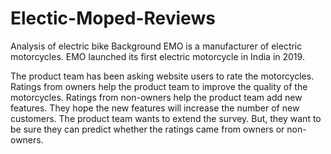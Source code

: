 # Electic-Moped-Reviews
Analysis of electric bike
Background
EMO is a manufacturer of electric motorcycles.
EMO launched its first electric motorcycle in India in 2019.

The product team has been asking website users to rate the motorcycles.
Ratings from owners help the product team to improve the quality of the motorcycles.
Ratings from non-owners help the product team add new features. They hope the new features will increase the number of new customers.
The product team wants to extend the survey. But, they want to be sure they can predict whether the ratings came from owners or non-owners.
